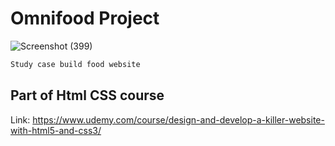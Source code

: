 # Omnifood Project

![Screenshot (399)](https://github.com/nuhptr/html-css-omnifood/assets/50306963/3fb25d95-4362-4ff5-96e9-89fbc9ec16cc)

```sh
Study case build food website
```

## Part of Html CSS course
Link: https://www.udemy.com/course/design-and-develop-a-killer-website-with-html5-and-css3/
